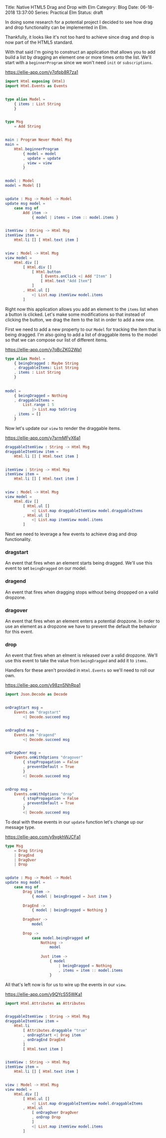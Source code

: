 Title: Native HTML5 Drag and Drop with Elm
Category: Blog
Date: 06-18-2018 13:37:00
Series: Practical Elm
Status: draft

In doing some research for a potential project I decided to see how drag and drop 
functionality can be implemented in Elm.

Thankfully, it looks like it's not too hard to achieve since drag and drop is now 
part of the HTML5 standard.

With that said I'm going to construct an application that allows you to add build 
a list by dragging an element one or more times onto the list. We'll start with a 
`beginnerProgram` since we won't need `init` or `subscriptions`.

https://ellie-app.com/y7qfpb8R7za1

```elm
import Html exposing (Html)
import Html.Events as Events


type alias Model =
    { items : List String
    }


type Msg 
    = Add String


main : Program Never Model Msg
main =
    Html.beginnerProgram
        { model = model
        , update = update
        , view = view
        }


model : Model
model = Model []


update : Msg -> Model -> Model
update msg model =
    case msg of
        Add item -> 
            { model | items = item :: model.items }


itemView : String -> Html Msg
itemView item =
    Html.li [] [ Html.text item ]


view : Model -> Html Msg
view model =
    Html.div [] 
        [ Html.div [] 
            [ Html.button 
                [ Events.onClick <| Add "Item" ] 
                [ Html.text "Add Item"]
            ]
        , Html.ul []
            <| List.map itemView model.items
        ]
```

Right now this application allows you add an element to the `items` list when 
a button is clicked. Let's make some modifications so that instead of clicking the 
button, we drag the item to the list in order to add a new one.

First we need to add a new property to our `Model` for tracking the item that is 
being dragged. I'm also going to add a list of draggable items to the model so that 
we can compose our list of different items. 

https://ellie-app.com/y7qBcZKG2Wa1

```elm
type alias Model =
    { beingDragged : Maybe String
    , draggableItems: List String
    , items : List String
    }
    
    
model =
    { beingDragged = Nothing
    , draggableItems =
        List.range 1 5
            |> List.map toString
    , items = []
    }
```

Now let's update our `view` to render the draggable items.

https://ellie-app.com/y7srmMFyX6a1

```elm
draggableItemView : String -> Html Msg
draggableItemView item =
    Html.li [] [ Html.text item ]


itemView : String -> Html Msg
itemView item =
    Html.li [] [ Html.text item ]


view : Model -> Html Msg
view model =
    Html.div [] 
        [ Html.ul []
            <| List.map draggableItemView model.draggableItems
        , Html.ul []
            <| List.map itemView model.items
        ]
```

Next we need to leverage a few events to achieve drag and drop functionality.

### dragstart
An event that fires when an element starts being dragged. We'll use this event 
to set `beingDragged` on our model.

### dragend
An event that fires when dragging stops without being droppped on a valid dropzone.

### dragover
An event that fires when an element enters a potential dropzone. In order to use 
an element as a dropzone we have to prevent the default the behavior for this event. 

### drop
An event that fires when an elment is released over a valid dropzone. We'll use 
this event to take the value from `beingDragged` and add it to `items`.

Handlers for these aren't provided in `Html.Events` so we'll need to roll our own.

https://ellie-app.com/y98znSNhRpa1

```elm
import Json.Decode as Decode


onDragStart msg =
    Events.on "dragstart" 
        <| Decode.succeed msg


onDragEnd msg =
    Events.on "dragend"
        <| Decode.succeed msg


onDragOver msg =
    Events.onWithOptions "dragover"
        { stopPropagation = False
        , preventDefault = True
        }
        <| Decode.succeed msg


onDrop msg =
    Events.onWithOptions "drop"
        { stopPropagation = False
        , preventDefault = True
        }
        <| Decode.succeed msg
```

To deal with these events in our `update` function let's change up our message type.

https://ellie-app.com/y9xgkhWJCFa1

```elm
type Msg
    = Drag String
    | DragEnd
    | DragOver
    | Drop


update : Msg -> Model -> Model
update msg model =
    case msg of
        Drag item ->
            { model | beingDragged = Just item }
            
        DragEnd ->
            { model | beingDragged = Nothing }
            
        DragOver ->
            model
            
        Drop ->
            case model.beingDragged of
                Nothing ->
                    model
                    
                Just item ->
                    { model
                        | beingDragged = Nothing
                        , items = item :: model.items 
                    }
```

All that's left now is for us to wire up the events in our `view`.

https://ellie-app.com/y9QYcS55WKa1

```elm
import Html.Attributes as Attributes


draggableItemView : String -> Html Msg
draggableItemView item =
    Html.li 
        [ Attributes.draggable "true"
        , onDragStart <| Drag item
        , onDragEnd DragEnd 
        ] 
        [ Html.text item ]


itemView : String -> Html Msg
itemView item =
    Html.li [] [ Html.text item ]


view : Model -> Html Msg
view model =
    Html.div [] 
        [ Html.ul []
            <| List.map draggableItemView model.draggableItems
        , Html.ul 
            [ onDragOver DragOver
            , onDrop Drop
            ]
            <| List.map itemView model.items
        ]
```